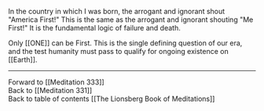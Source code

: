 In the country in which I was born, the arrogant and ignorant shout "America First!" This is the same as the arrogant and ignorant shouting "Me First!" It is the fundamental logic of failure and death. 

Only [[ONE]] can be First. This is the single defining question of our era, and the test humanity must pass to qualify for ongoing existence on [[Earth]]. 

___

Forward to [[Meditation 333]]  
Back to [[Meditation 331]]  
Back to table of contents [[The Lionsberg Book of Meditations]]  